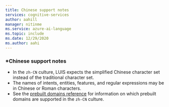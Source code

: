 ```yaml
---
title: Chinese support notes
services: cognitive-services
author: aahill
manager: nitinme
ms.service: azure-ai-language
ms.topic: include
ms.date: 12/29/2020
ms.author: aahi
---
```


### *Chinese support notes

 - In the `zh-CN` culture, LUIS expects the simplified Chinese character set instead of the traditional character set.
 - The names of intents, entities, features, and regular expressions may be in Chinese or Roman characters.
 - See the [prebuilt domains reference](../luis-reference-prebuilt-domains.md) for information on which prebuilt domains are supported in the `zh-CN` culture.
<!--- When writing regular expressions in Chinese, do not insert whitespace between Chinese characters.-->
